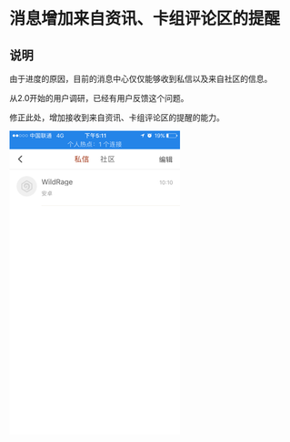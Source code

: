 # 消息增加来自资讯、卡组评论区的提醒

## 说明

由于进度的原因，目前的消息中心仅仅能够收到私信以及来自社区的信息。

从2.0开始的用户调研，已经有用户反馈这个问题。

修正此处，增加接收到来自资讯、卡组评论区的提醒的能力。

![](/assets/go.png)

